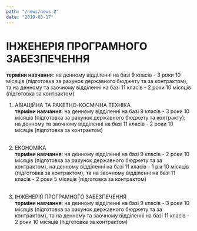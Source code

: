 ```yaml
---
path: "/news/news-2"
date: "2019-03-17"
---
```


# ІНЖЕНЕРІЯ ПРОГРАМНОГО ЗАБЕЗПЕЧЕННЯ  <br/>
**терміни навчання**: на денному відділенні на базі 9 класів - 3 роки 10 місяців (підготовка за рахунок державного бюджету та за контрактом), та на денному та заочному відділенні на базі 11 класів - 2 роки 10 місяців (підготовка за контрактом)

1. АВІАЦІЙНА ТА РАКЕТНО-КОСМІЧНА ТЕХНІКА <br/>
**терміни навчання**: на денному відділенні на базі 9 класів - 3 роки 10 місяців (підготовка за рахунок державного бюджету та контракту); на денному та заочному відділенні на базі 11 класів - 2 роки 10 місяців (підготовка за контрактом)
<br><br>

1. ЕКОНОМІКА  <br/>
**терміни навчання**: на денному відділенні на базі 9 класів - 2 роки 10 місяців (підготовка за рахунок державного бюджету та за контрактом), на денному відділенні на базі 11 класів - 1 рік 10 місяців (підготовка за контрактом), та на заочному відділенні на базі 11 класів - 2 роки 5 місяців (підготовка за контрактом)
<br><br>

1. ІНЖЕНЕРІЯ ПРОГРАМНОГО ЗАБЕЗПЕЧЕННЯ  <br/>
**терміни навчання**: на денному відділенні на базі 9 класів - 3 роки 10 місяців (підготовка за рахунок державного бюджету та за контрактом), та на денному та заочному відділенні на базі 11 класів - 2 роки 10 місяців (підготовка за контрактом)